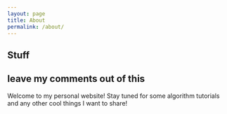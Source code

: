 ```yaml
---
layout: page
title: About
permalink: /about/
---
```

## Stuff
## leave my comments out of this

Welcome to my personal website! Stay tuned for some algorithm tutorials and any other cool things I want to share!